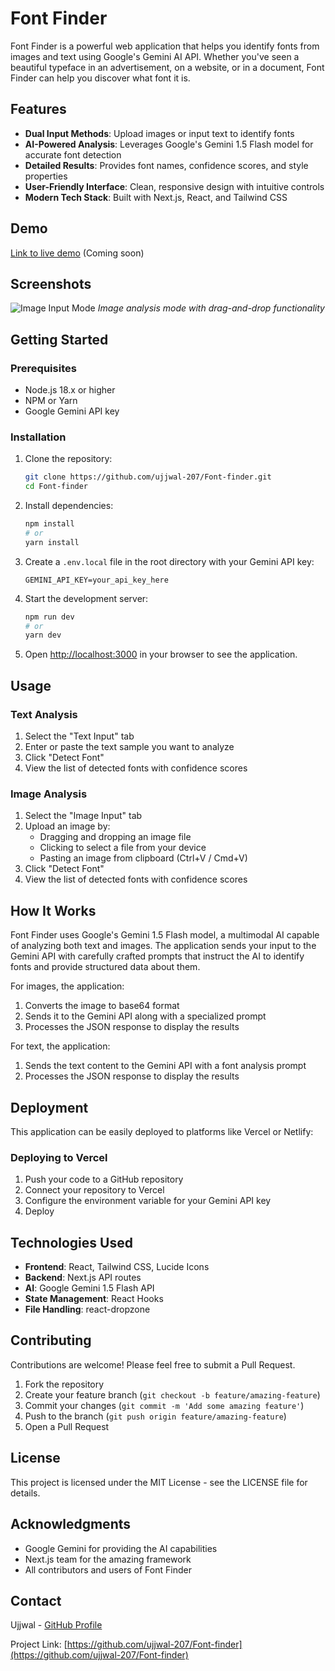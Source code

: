 # Font Finder

Font Finder is a powerful web application that helps you identify fonts from images and text using Google's Gemini AI API. Whether you've seen a beautiful typeface in an advertisement, on a website, or in a document, Font Finder can help you discover what font it is.

## Features

- **Dual Input Methods**: Upload images or input text to identify fonts
- **AI-Powered Analysis**: Leverages Google's Gemini 1.5 Flash model for accurate font detection
- **Detailed Results**: Provides font names, confidence scores, and style properties
- **User-Friendly Interface**: Clean, responsive design with intuitive controls
- **Modern Tech Stack**: Built with Next.js, React, and Tailwind CSS

## Demo

[Link to live demo](#) (Coming soon)

## Screenshots

![Image Input Mode](fonts\public\fontfinder.png)
_Image analysis mode with drag-and-drop functionality_

## Getting Started

### Prerequisites

- Node.js 18.x or higher
- NPM or Yarn
- Google Gemini API key

### Installation

1. Clone the repository:

   ```bash
   git clone https://github.com/ujjwal-207/Font-finder.git
   cd Font-finder
   ```

2. Install dependencies:

   ```bash
   npm install
   # or
   yarn install
   ```

3. Create a `.env.local` file in the root directory with your Gemini API key:

   ```
   GEMINI_API_KEY=your_api_key_here
   ```

4. Start the development server:

   ```bash
   npm run dev
   # or
   yarn dev
   ```

5. Open [http://localhost:3000](http://localhost:3000) in your browser to see the application.

## Usage

### Text Analysis

1. Select the "Text Input" tab
2. Enter or paste the text sample you want to analyze
3. Click "Detect Font"
4. View the list of detected fonts with confidence scores

### Image Analysis

1. Select the "Image Input" tab
2. Upload an image by:
   - Dragging and dropping an image file
   - Clicking to select a file from your device
   - Pasting an image from clipboard (Ctrl+V / Cmd+V)
3. Click "Detect Font"
4. View the list of detected fonts with confidence scores

## How It Works

Font Finder uses Google's Gemini 1.5 Flash model, a multimodal AI capable of analyzing both text and images. The application sends your input to the Gemini API with carefully crafted prompts that instruct the AI to identify fonts and provide structured data about them.

For images, the application:

1. Converts the image to base64 format
2. Sends it to the Gemini API along with a specialized prompt
3. Processes the JSON response to display the results

For text, the application:

1. Sends the text content to the Gemini API with a font analysis prompt
2. Processes the JSON response to display the results

## Deployment

This application can be easily deployed to platforms like Vercel or Netlify:

### Deploying to Vercel

1. Push your code to a GitHub repository
2. Connect your repository to Vercel
3. Configure the environment variable for your Gemini API key
4. Deploy

## Technologies Used

- **Frontend**: React, Tailwind CSS, Lucide Icons
- **Backend**: Next.js API routes
- **AI**: Google Gemini 1.5 Flash API
- **State Management**: React Hooks
- **File Handling**: react-dropzone

## Contributing

Contributions are welcome! Please feel free to submit a Pull Request.

1. Fork the repository
2. Create your feature branch (`git checkout -b feature/amazing-feature`)
3. Commit your changes (`git commit -m 'Add some amazing feature'`)
4. Push to the branch (`git push origin feature/amazing-feature`)
5. Open a Pull Request

## License

This project is licensed under the MIT License - see the LICENSE file for details.

## Acknowledgments

- Google Gemini for providing the AI capabilities
- Next.js team for the amazing framework
- All contributors and users of Font Finder

## Contact

Ujjwal - [GitHub Profile](https://github.com/ujjwal-207)

Project Link: [https://github.com/ujjwal-207/Font-finder](https://github.com/ujjwal-207/Font-finder)
